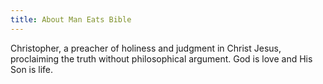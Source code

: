 ```yaml
---
title: About Man Eats Bible
---
```


Christopher, a preacher of holiness and judgment in Christ Jesus, proclaiming the truth without philosophical argument. God is love and His Son is life.